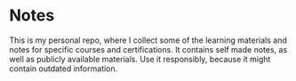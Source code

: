 # Notes

This is my personal repo, where I collect some of the learning materials and notes for specific courses and certifications.
It contains self made notes, as well as publicly available materials. Use it responsibly, because it might contain outdated information.

